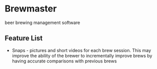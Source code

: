 # Brewmaster
beer brewing management software

## Feature List
* Snaps - pictures and short videos for each brew session.  This may improve the ability of the brewer to incrementally improve brews by having accurate comparisons with previous brews